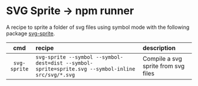 # SVG Sprite → npm runner

A recipe to sprite a folder of svg files using symbol mode with the following package [svg-sprite](https://github.com/jkphl/svg-sprite).


| cmd | recipe | description |
|:---:|:---|:---|
| `svg-sprite` | `svg-sprite --symbol --symbol-dest=dist --symbol-sprite=sprite.svg --symbol-inline src/svg/*.svg` | Compile a svg sprite from svg files |
